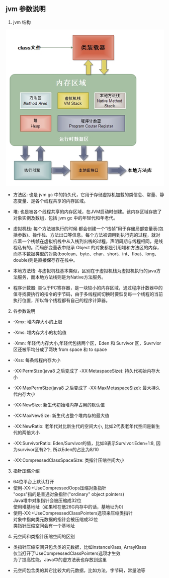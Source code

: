 ## jvm 参数说明

1. jvm 结构

![](./imgs/jvm.png)

- 方法区: 也是 jvm gc 中的持久代，它用于存储虚拟机加载的类信息、常量、静态变量、是各个线程共享的内存区域。

- 堆: 也是被各个线程共享的内存区域，在JVM启动时创建。该内存区域存放了对象实例及数组，包括 jvm gc 中的年轻代和年老代。

- 虚拟机栈: 每个方法被执行的时候 都会创建一个“栈帧”用于存储局部变量表(包括参数)、操作栈、方法出口等信息。每个方法被调用到执行完的过程，就对应着一个栈帧在虚拟机栈中从入栈到出栈的过程。声明周期与线程相同，是线程私有的。而局部变量表中继承 Object 的对象都是引用堆和方法区的内存，而基本数据类型的对象(boolean、byte、char、short、int、float、long、double)则是直接保存存在栈中。

- 本地方法栈: 与虚拟机栈基本类似，区别在于虚拟机栈为虚拟机执行的java方法服务，而本地方法栈则是为Native方法服务。

- 程序计数器: 类似于PC寄存器，是一块较小的内存区域，通过程序计数器中的值寻找要执行的指令的字节码，由于多线程间切换时要恢复每一个线程的当前执行位置，所以每个线程都有自己的程序计算器。

2. 各参数说明

- -Xmx: 堆内存大小的上限

- -Xms: 堆内存大小的初始值

- -Xmn: 年轻代内存大小,年轻代包括两个区，Eden 和 Survivor 区，Suvrvior 区还被平均分成了两块 from space 和 to space

- -Xss: 每条线程内存大小

- -XX:PermSize(java8 之后变成了 -XX:MetaspaceSize): 持久代初始内存大小

- -XX:MaxPermSize(java8 之后变成了 -XX:MaxMetaspaceSize): 最大持久代内存大小

- -XX:NewSize: 新生代初始堆内存占用的默认值

- -XX:MaxNewSize: 新生代占整个堆内存的最大值

- -XX:NewRatio: 老年代对比新生代的空间大小, 比如2代表老年代空间是新生代的两倍大小

- -XX:SurvivorRatio: Eden/Survivor的值，比如8表示Survivor:Eden=1:8, 因为survivor区有2个, 所以Eden的占比为8/10

- -XX:CompressedClassSpaceSize: 类指针压缩空间大小

3. 指针压缩介绍

- 64位平台上默认打开
- 使用-XX:+UseCompressedOops压缩对象指针 \
    "oops"指的是普通对象指针("ordinary" object pointers) \
    Java堆中对象指针会被压缩成32位 \
    使用堆基地址（如果堆在低26G内存中的话，基地址为0）
- 使用-XX:+UseCompressedClassPointers选项来压缩类指针 \
    对象中指向类元数据的指针会被压缩成32位 \
    类指针压缩空间会有一个基地址

4. 元空间和类指针压缩空间的区别

- 类指针压缩空间只包含类的元数据，比如InstanceKlass, ArrayKlass \
    仅当打开了UseCompressedClassPointers选项才生效 \
    为了提高性能，Java中的虚方法表也存放到这里

- 元空间包含类的其它比较大的元数据，比如方法，字节码，常量池等